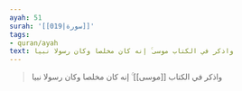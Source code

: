 ```yaml
---
ayah: 51
surah: '[[019|سورة]]'
tags:
- quran/ayah
text: واذكر في الكتاب موسى ۚ إنه كان مخلصا وكان رسولا نبيا
---
```

> واذكر في الكتاب [[موسى]] ۚ إنه كان مخلصا وكان رسولا نبيا
